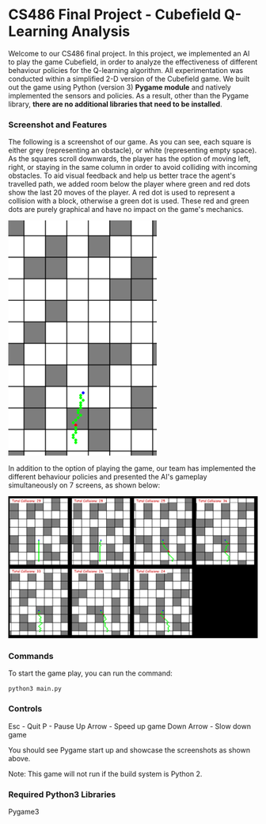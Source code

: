 # CS486 Final Project - Cubefield Q-Learning Analysis

Welcome to our CS486 final project. In this project, we implemented an AI to play the game Cubefield, in order to analyze the effectiveness of different behaviour policies for the Q-learning algorithm. All experimentation was conducted within a simplified 2-D version of the Cubefield game. We built out the game using Python (version 3) **Pygame module** and natively implemented the sensors and policies. As a result, other than the Pygame library, **there are no additional libraries that need to be installed**.    

### Screenshot and Features

The following is a screenshot of our game. As you can see, each square is either grey (representing an obstacle), or white (representing empty space). As the squares scroll downwards, the player has the option of moving left, right, or staying in the same column in order to avoid colliding with incoming obstacles. To aid visual feedback and help us better trace the agent's travelled path, we added room below the player where green and red dots show the last 20 moves of the player. A red dot is used to represent a collision with a block, otherwise a green dot is used. These red and green dots are purely graphical and have no impact on the game's mechanics. 

<img src="/cubefield-screenshot.png" width = "300">

In addition to the option of playing the game, our team has implemented the different behaviour policies and presented the AI's gameplay simultaneously on 7 screens, as shown below:

<img src="/seven-agents-cubefield.png">

### Commands

To start the game play, you can run the command:

```
python3 main.py
```

### Controls

Esc - Quit
P - Pause
Up Arrow - Speed up game
Down Arrow - Slow down game

You should see Pygame start up and showcase the screenshots as shown above.

Note: This game will not run if the build system is Python 2. 

### Required Python3 Libraries

Pygame3
